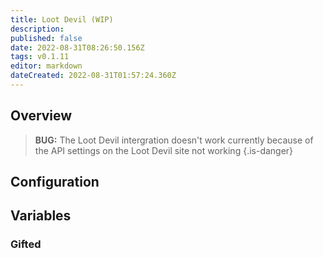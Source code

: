 ```yaml
---
title: Loot Devil (WIP)
description: 
published: false
date: 2022-08-31T08:26:50.156Z
tags: v0.1.11
editor: markdown
dateCreated: 2022-08-31T01:57:24.360Z
---
```


## Overview
> **BUG:**
> The Loot Devil intergration doesn't work currently because of the API settings on the Loot Devil site not working
{.is-danger}

## Configuration
## Variables
### Gifted